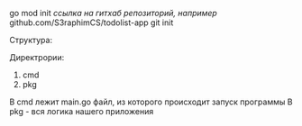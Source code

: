 

go mod init *ссылка на гитхаб репозиторий, например* github.com/S3raphimCS/todolist-app
git init


Структура:

Директрории:

1) cmd
2) pkg



В cmd лежит main.go файл, из которого происходит запуск программы
В pkg - вся логика нашего приложения